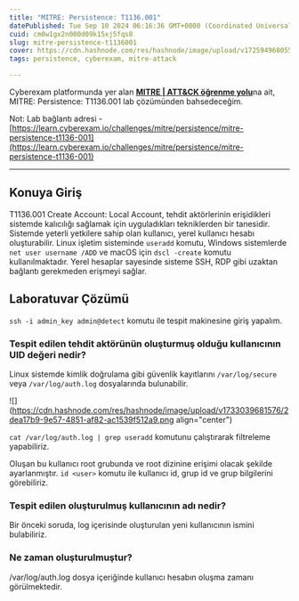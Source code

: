 ```yaml
---
title: "MITRE: Persistence: T1136.001"
datePublished: Tue Sep 10 2024 06:16:36 GMT+0000 (Coordinated Universal Time)
cuid: cm0w1gx2n000d09k15xj5fqs8
slug: mitre-persistence-t1136001
cover: https://cdn.hashnode.com/res/hashnode/image/upload/v1725949680554/697fce84-953d-42c6-87c2-a89c2a8422ae.png
tags: persistence, cyberexam, mitre-attack

---
```


Cyberexam platformunda yer alan [**MITRE | ATT&CK öğrenme yolu**](https://learn.cyberexam.io/learning-modules/mitre-att-ck)na ait, MITRE: Persistence: T1136.001 lab çözümünden bahsedeceğim.

Not: Lab bağlantı adresi - [https://learn.cyberexam.io/challenges/mitre/persistence/mitre-persistence-t1136-001](https://learn.cyberexam.io/challenges/mitre/persistence/mitre-persistence-t1136-001)

---

## Konuya Giriş

T1136.001 Create Account: Local Account, tehdit aktörlerinin erişidikleri sistemde kalıcılığı sağlamak için uyguladıkları tekniklerden bir tanesidir. Sistemde yeterli yetkilere sahip olan kullanıcı, yerel kullanıcı hesabı oluşturabilir. Linux işletim sisteminde `useradd` komutu, Windows sistemlerde `net user username /ADD` ve macOS için `dscl -create` komutu kullanılmaktadır. Yerel hesaplar sayesinde sisteme SSH, RDP gibi uzaktan bağlantı gerekmeden erişmeyi sağlar.

## Laboratuvar Çözümü

`ssh -i admin_key admin@detect` komutu ile tespit makinesine giriş yapalım.

### Tespit edilen tehdit aktörünün oluşturmuş olduğu kullanıcının UID değeri nedir?

Linux sistemde kimlik doğrulama gibi güvenlik kayıtlarını `/var/log/secure` veya `/var/log/auth.log` dosyalarında bulunabilir.

![](https://cdn.hashnode.com/res/hashnode/image/upload/v1733039681576/2dea17b9-9e57-4851-af82-ac1539f512a9.png align="center")

`cat /var/log/auth.log | grep useradd` komutunu çalıştırarak filtreleme yapabiliriz.

Oluşan bu kullanıcı root grubunda ve root dizinine erişimi olacak şekilde ayarlanmıştır. `id <user>` komutu ile kullanıcı id, grup id ve grup bilgilerini görebiliriz.

### Tespit edilen oluşturulmuş kullanıcının adı nedir?

Bir önceki soruda, log içerisinde oluşturulan yeni kullanıcının ismini bulabiliriz.

### Ne zaman oluşturulmuştur?

/var/log/auth.log dosya içeriğinde kullanıcı hesabın oluşma zamanı görülmektedir.